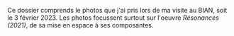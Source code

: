 Ce dossier comprends le photos que j'ai pris lors de ma visite au BIAN, soit le 3 février 2023.
Les photos focussent surtout sur l'oeuvre *Résonances (2021)*, de sa mise en espace à ses composantes.
